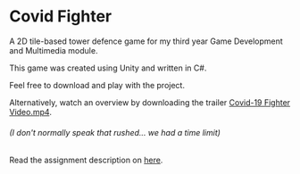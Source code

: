 # Covid Fighter
A 2D tile-based tower defence game for my third year Game Development and Multimedia module.

This game was created using Unity and written in C#.

Feel free to download and play with the project.

Alternatively, watch an overview by downloading the trailer [Covid-19 Fighter Video.mp4](<./Covid-19 Fighter Video.mp4>). 
###### (I don't normally speak that rushed... we had a time limit)

Read the assignment description on [here](<./game.assignment.2020.pdf>).
